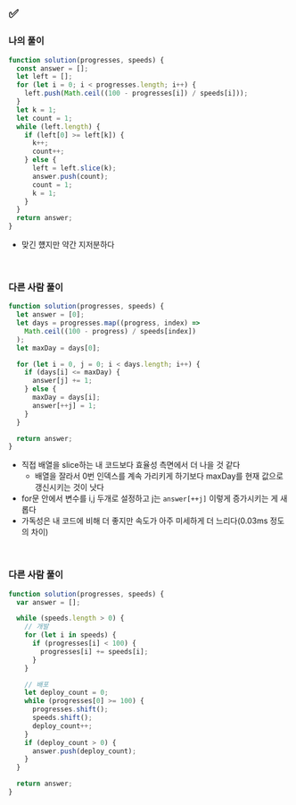 ## ✅

### 나의 풀이

```javascript
function solution(progresses, speeds) {
  const answer = [];
  let left = [];
  for (let i = 0; i < progresses.length; i++) {
    left.push(Math.ceil((100 - progresses[i]) / speeds[i]));
  }
  let k = 1;
  let count = 1;
  while (left.length) {
    if (left[0] >= left[k]) {
      k++;
      count++;
    } else {
      left = left.slice(k);
      answer.push(count);
      count = 1;
      k = 1;
    }
  }
  return answer;
}
```
- 맞긴 헀지만 약간 지저분하다
<br>

### 다른 사람 풀이

```javascript
function solution(progresses, speeds) {
  let answer = [0];
  let days = progresses.map((progress, index) =>
    Math.ceil((100 - progress) / speeds[index])
  );
  let maxDay = days[0];

  for (let i = 0, j = 0; i < days.length; i++) {
    if (days[i] <= maxDay) {
      answer[j] += 1;
    } else {
      maxDay = days[i];
      answer[++j] = 1;
    }
  }

  return answer;
}
```
- 직접 배열을 slice하는 내 코드보다 효율성 측면에서 더 나을 것 같다
  - 배열을 잘라서 0번 인덱스를 계속 가리키게 하기보다 maxDay를 현재 값으로 갱신시키는 것이 낫다
- for문 안에서 변수를 i,j 두개로 설정하고 j는 `answer[++j]` 이렇게 증가시키는 게 새롭다
- 가독성은 내 코드에 비해 더 좋지만 속도가 아주 미세하게 더 느리다(0.03ms 정도의 차이)
<br>

### 다른 사람 풀이

```javascript
function solution(progresses, speeds) {
  var answer = [];

  while (speeds.length > 0) {
    // 개발
    for (let i in speeds) {
      if (progresses[i] < 100) {
        progresses[i] += speeds[i];
      }
    }

    // 배포
    let deploy_count = 0;
    while (progresses[0] >= 100) {
      progresses.shift();
      speeds.shift();
      deploy_count++;
    }
    if (deploy_count > 0) {
      answer.push(deploy_count);
    }
  }

  return answer;
}
```

